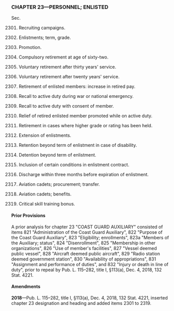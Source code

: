 ### **CHAPTER 23—PERSONNEL; ENLISTED** ###

Sec.

2301. Recruiting campaigns.

2302. Enlistments; term, grade.

2303. Promotion.

2304. Compulsory retirement at age of sixty-two.

2305. Voluntary retirement after thirty years' service.

2306. Voluntary retirement after twenty years' service.

2307. Retirement of enlisted members: increase in retired pay.

2308. Recall to active duty during war or national emergency.

2309. Recall to active duty with consent of member.

2310. Relief of retired enlisted member promoted while on active duty.

2311. Retirement in cases where higher grade or rating has been held.

2312. Extension of enlistments.

2313. Retention beyond term of enlistment in case of disability.

2314. Detention beyond term of enlistment.

2315. Inclusion of certain conditions in enlistment contract.

2316. Discharge within three months before expiration of enlistment.

2317. Aviation cadets; procurement; transfer.

2318. Aviation cadets; benefits.

2319. Critical skill training bonus.

#### Prior Provisions ####

A prior analysis for chapter 23 "COAST GUARD AUXILIARY" consisted of items 821 "Administration of the Coast Guard Auxiliary", 822 "Purpose of the Coast Guard Auxiliary", 823 "Eligibility; enrollments", 823a "Members of the Auxiliary; status", 824 "Disenrollment", 825 "Membership in other organizations", 826 "Use of member's facilities", 827 "Vessel deemed public vessel", 828 "Aircraft deemed public aircraft", 829 "Radio station deemed government station", 830 "Availability of appropriations", 831 "Assignment and performance of duties", and 832 "Injury or death in line of duty", prior to repeal by Pub. L. 115–282, title I, §113(a), Dec. 4, 2018, 132 Stat. 4221.

#### Amendments ####

**2018**—Pub. L. 115–282, title I, §113(a), Dec. 4, 2018, 132 Stat. 4221, inserted chapter 23 designation and heading and added items 2301 to 2319.